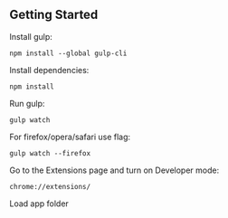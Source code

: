 Getting Started
---------------

Install gulp:

    npm install --global gulp-cli

Install dependencies:

    npm install
    
Run gulp:

    gulp watch
    
For firefox/opera/safari use flag:

    gulp watch --firefox
    
Go to the Extensions page and turn on Developer mode:

    chrome://extensions/
    
Load app folder